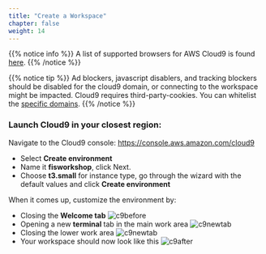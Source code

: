 ```yaml
---
title: "Create a Workspace"
chapter: false
weight: 14
---
```


{{% notice info %}}
A list of supported browsers for AWS Cloud9 is found [here]( https://docs.aws.amazon.com/cloud9/latest/user-guide/browsers.html).
{{% /notice %}}

{{% notice tip %}}
Ad blockers, javascript disablers, and tracking blockers should be disabled for
the cloud9 domain, or connecting to the workspace might be impacted.
Cloud9 requires third-party-cookies. You can whitelist the [specific domains]( https://docs.aws.amazon.com/cloud9/latest/user-guide/troubleshooting.html#troubleshooting-env-loading).
{{% /notice %}}

### Launch Cloud9 in your closest region:

Navigate to the Cloud9 console: https://console.aws.amazon.com/cloud9

- Select **Create environment**
- Name it **fisworkshop**, click Next.
- Choose **t3.small** for instance type, go through the wizard with the default values and click **Create environment**

When it comes up, customize the environment by:

- Closing the **Welcome tab**
![c9before](/images/020_starting_workshop/cloud9-1.png)
- Opening a new **terminal** tab in the main work area
![c9newtab](/images/020_starting_workshop/cloud9-2.png)
- Closing the lower work area
![c9newtab](/images/020_starting_workshop/cloud9-3.png)
- Your workspace should now look like this
![c9after](/images/020_starting_workshop/cloud9-4.png)


